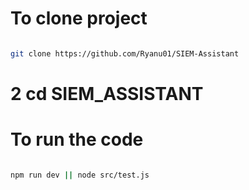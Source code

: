 # To clone project 

``` bash 

git clone https://github.com/Ryanu01/SIEM-Assistant

```

# 2 cd SIEM_ASSISTANT
    
# To run the code 

``` bash 

npm run dev || node src/test.js

```
